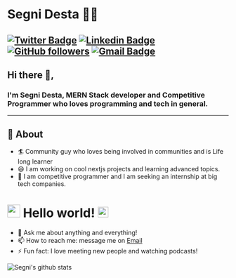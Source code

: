 # Segni Desta 👨‍💻

[![Twitter Badge](https://img.shields.io/badge/-@Segnicho-1ca0f1?style=flat-square&labelColor=1ca0f1&logo=twitter&logoColor=white&link=https://twitter.com/Segnicho)](https://twitter.com/Segnicho) [![Linkedin Badge](https://img.shields.io/badge/-SegniDesta-blue?style=flat-square&logo=Linkedin&logoColor=white&link=https://www.linkedin.com/in/Segni/)](https://www.linkedin.com/in/segni-desta-93a876202/)
[![GitHub followers](https://img.shields.io/github/followers/Segnicho?label=Follow&style=social)](https://github.com/Segnicho/?tab=follow)
[![Gmail Badge](https://img.shields.io/badge/-segnidesta60@gmail.com-c14438?style=flat-square&logo=Gmail&logoColor=white&link=mailto:segnidesta60@gmail.com)](mailto:segnidesta60@gmail.com)
---

## Hi there 👋,

### I'm Segni Desta, MERN Stack developer and Competitive Programmer who loves  programming and tech in general.
-------
  
## 🧐 About

- 🏄‍ Community guy who loves being involved in communities and is Life long learner
- 😄 I am working on cool nextjs projects and learning advanced topics.
- 🔭 I am competitive programmer and I am seeking an internship at big tech companies.

# <img src="https://github.com/TheDudeThatCode/TheDudeThatCode/blob/master/Assets/Hi.gif" width="29px"> Hello world!&nbsp;<img src="https://github.com/TheDudeThatCode/TheDudeThatCode/blob/master/Assets/Earth.gif" width="24px">

- 💬 Ask me about anything and everything!
- 📫 How to reach me: message me on [Email](mailto:segnidesta60@gmail.com)
- ⚡ Fun fact: I love meeting new people and watching podcasts!



![Segni's github stats](https://github-readme-stats.vercel.app/api?username=Segnicho&show_icons=true)

<!--
**Segnicho/Segni** is a ✨ _special_ ✨ repository because its `README.md` (this file) appears on your GitHub profile.

🤔

-->